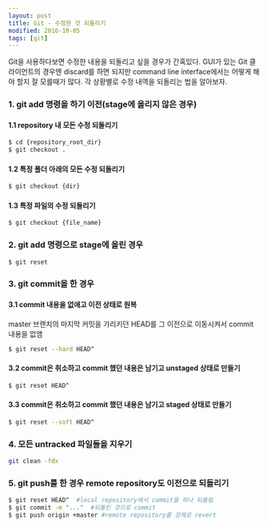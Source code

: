 ```yaml
---
layout: post
title: Git - 수정한 것 되돌리기
modified: 2016-10-05
tags: [git]
---
```


Git을 사용하다보면 수정한 내용을 되돌리고 싶을 경우가 간혹있다. GUI가 있는 Git 클라이언트의 경우엔 discard를 하면 되지만 command line interface에서는 어떻게 해야 할지 잘 모를때가 많다. 
각 상황별로 수정 내역을 되돌리는 법을 알아보자. 

### 1. git add 명령을 하기 이전(stage에 올리지 않은 경우)

#### 1.1 repository 내 모든 수정 되돌리기 

```bash
$ cd {repository_root_dir}
$ git checkout .
```

#### 1.2 특정 폴더 아래의 모든 수정 되돌리기 

```bash
$ git checkout {dir}
```

#### 1.3 특정 파일의 수정 되돌리기 

```bash
$ git checkout {file_name}
```

### 2. git add 명령으로 stage에 올린 경우

```bash
$ git reset
```

### 3. git commit을 한 경우

#### 3.1 commit 내용을 없애고 이전 상태로 원복

master 브랜치의 마지막 커밋을 가리키던 HEAD를 그 이전으로 이동시켜서 commit 내용을 없앰

```bash
$ git reset --hard HEAD^
```

#### 3.2 commit은 취소하고 commit 했던 내용은 남기고 unstaged 상태로 만들기

```bash
$ git reset HEAD^
```

#### 3.3 commit은 취소하고 commit 했던 내용은 남기고 staged 상태로 만들기

```bash
$ git reset --soft HEAD^
```

### 4. 모든 untracked 파일들을 지우기

```bash
git clean -fdx
```

### 5. git push를 한 경우 remote repository도 이전으로 되돌리기 

```bash
$ git reset HEAD^  #local repository에서 commit을 하나 되돌림
$ git commit -m "..."  #되돌린 것으로 commit
$ git push origin +master #remote repository를 강제로 revert
```
